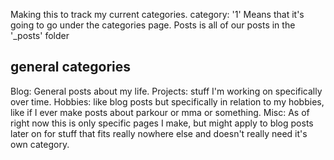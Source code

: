 Making this to track my current categories.
category: '1' Means that it's going to go under the categories page.
Posts is all of our posts in the '_posts' folder
## general categories
Blog: General posts about my life.
Projects: stuff I'm working on specifically over time.
Hobbies: like blog posts but specifically in relation to my hobbies, like if I ever make posts about parkour or mma or something.
Misc: As of right now this is only specific pages I make, but might apply to blog posts later on for stuff that fits really nowhere else and doesn't really need it's own category.